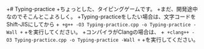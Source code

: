 +# Typing-practice
+ちょっとした、タイピングゲームです。
+まだ、開発途中なのでそこんとこよろしく。
+Typing-practiceをしたい場合は、文字コードをShift-JISにしてから
+```
+g++ -O3 Typing-practice.cpp -o Typing-practice -Wall
+```
+を実行してください。
+コンパイラがClangの場合は、
+```
+clang++ -O3 Typing-practice.cpp -o Typing-practice -Wall
+```
+を実行してください。
